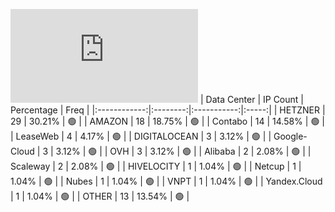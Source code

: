 ![Diagramm](https://github.com/obajay/StateSync-snapshots/blob/main/Projects/Oraichain/1/README.md)
| Data Center | IP Count | Percentage | Freq |
|:------------:|:--------:|:-----------:|:-----:|
| HETZNER | 29 | 30.21% | 🟢 |
| AMAZON | 18 | 18.75% | 🟢 |
| Contabo | 14 | 14.58% | 🟢 |
| LeaseWeb | 4 | 4.17% | 🟢 |
| DIGITALOCEAN | 3 | 3.12% | 🟢 |
| Google-Cloud | 3 | 3.12% | 🟢 |
| OVH | 3 | 3.12% | 🟢 |
| Alibaba | 2 | 2.08% | 🟢 |
| Scaleway | 2 | 2.08% | 🟢 |
| HIVELOCITY | 1 | 1.04% | 🟢 |
| Netcup | 1 | 1.04% | 🟢 |
| Nubes | 1 | 1.04% | 🟢 |
| VNPT | 1 | 1.04% | 🟢 |
| Yandex.Cloud | 1 | 1.04% | 🟢 |
| OTHER | 13 | 13.54% | 🟢 |